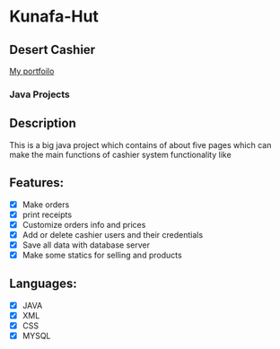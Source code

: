 # Kunafa-Hut
## Desert Cashier
[My portfoilo](https://leap.onrender.com/#portfolio)
### Java Projects
## Description
This is a big java project which contains of about five pages which can make the main functions of cashier system functionality like
## Features:
- [x] Make orders
- [x] print receipts
- [x] Customize orders info and prices
- [x] Add or delete cashier users and their credentials
- [x] Save all data with database server
- [x] Make some statics for selling and products

## Languages:
- [x] JAVA
- [x] XML
- [x] CSS
- [x] MYSQL
